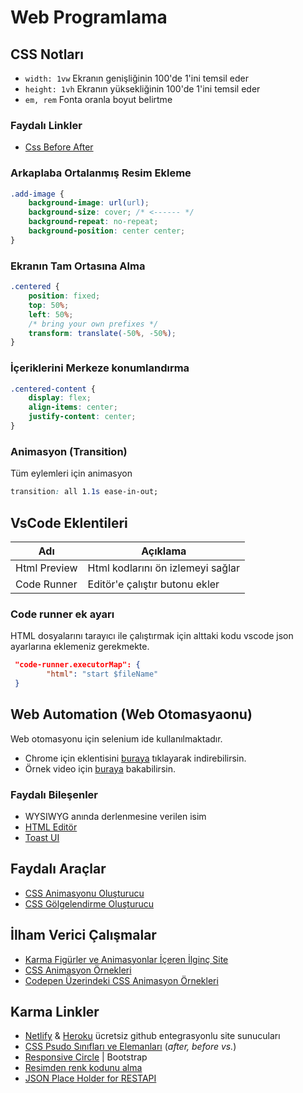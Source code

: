 # Web Programlama 

## CSS Notları

- `width: 1vw` Ekranın genişliğinin 100'de 1'ini temsil eder
- `height: 1vh` Ekranın yüksekliğinin 100'de 1'ini temsil eder
- `em, rem` Fonta oranla boyut belirtme

### Faydalı Linkler

- [Css Before After](https://www.youtube.com/watch?reload=9&v=9t6j2UQx0Dc)

### Arkaplaba Ortalanmış Resim Ekleme

```css
.add-image {
    background-image: url(url);
    background-size: cover; /* <------ */
    background-repeat: no-repeat;
    background-position: center center;
}
```

### Ekranın Tam Ortasına Alma

```css
.centered {
    position: fixed;
    top: 50%;
    left: 50%;
    /* bring your own prefixes */
    transform: translate(-50%, -50%);
}
```

### İçeriklerini Merkeze konumlandırma

```css
.centered-content {
    display: flex;
    align-items: center;
    justify-content: center;
}
```

### Animasyon (Transition)

Tüm eylemleri için animasyon

```css
transition: all 1.1s ease-in-out;
```

## VsCode Eklentileri

| Adı          | Açıklama                          |
| ------------ | --------------------------------- |
| Html Preview | Html kodlarını ön izlemeyi sağlar |
| Code Runner  | Editör'e çalıştır butonu ekler    |

### Code runner ek ayarı

HTML dosyalarını tarayıcı ile çalıştırmak için alttaki kodu vscode json ayarlarına eklemeniz gerekmekte.

```json
 "code-runner.executorMap": {
        "html": "start $fileName"
 }
```

## Web Automation (Web Otomasyaonu)

Web otomasyonu için selenium ide kullanılmaktadır.

- Chrome için eklentisini [buraya](https://chrome.google.com/webstore/detail/selenium-ide/mooikfkahbdckldjjndioackbalphokd) tıklayarak indirebilirsin.
- Örnek video için [buraya](https://www.youtube.com/watch?v=4I7xay_NV8A) bakabilirsin.

### Faydalı Bileşenler

- WYSIWYG anında derlenmesine verilen isim
- [HTML Editör](https://www.froala.com/wysiwyg-editor)
- [Toast UI](https://ui.toast.com/tui-editor)

## Faydalı Araçlar

- [CSS Animasyonu Oluşturucu](http://animista.net)
- [CSS Gölgelendirme Oluşturucu](https://www.cssmatic.com/box-shadow)

## İlham Verici Çalışmalar

- [Karma Figürler ve Animasyonlar İçeren İlginç Site](https://iuri.is/)
- [CSS Animasyon Örnekleri](https://www.mockplus.com/blog/post/css-animation-examples)
- [Codepen Üzerindeki CSS Animasyon Örnekleri](https://webdesign.tutsplus.com/articles/15-inspiring-examples-of-css-animation-on-codepen--cms-23937)

## Karma Linkler

- [Netlify](https://app.netlify.com) & [Heroku](https://www.heroku.com/) ücretsiz github entegrasyonlu site sunucuları
- [CSS Psudo Sınıfları ve Elemanları](https://fatihhayrioglu.com/pseudo-siniflari-ve-pseudo-elementleri/) (_after, before vs._)
- [Responsive Circle](https://codeitdown.com/css-circles/) | Bootstrap
- [Resimden renk kodunu alma](https://html-color-codes.info/colors-from-image/)
- [JSON Place Holder for RESTAPI](https://jsonplaceholder.typicode.com/)
